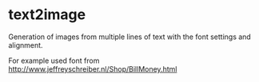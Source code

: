 text2image
==========

Generation of images from multiple lines of text with the font settings and alignment.

For example used font from http://www.jeffreyschreiber.nl/Shop/BillMoney.html